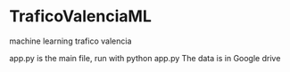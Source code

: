 # TraficoValenciaML
machine learning trafico valencia

app.py is the main file, run with python app.py The data is in Google drive
